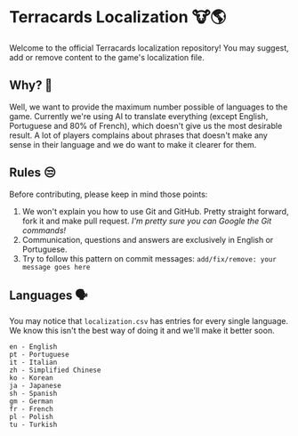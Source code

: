 # Terracards Localization 🐮🌎
Welcome to the official Terracards localization repository! You may suggest, add or remove content to the game's localization file.


## Why? 🤔
Well, we want to provide the maximum number possible of languages to the game. Currently we're using AI to translate everything (except English, Portuguese and 80% of French), which doesn't give us the most desirable result. A lot of players complains about phrases that doesn't make any sense in their language and we do want to make it clearer for them.

## Rules 😒
Before contributing, please keep in mind those points:
1. We won't explain you how to use Git and GitHub. Pretty straight forward, fork it and make pull request. _I'm pretty sure you can Google the Git commands!_
2. Communication, questions and answers are exclusively in English or Portuguese.
3. Try to follow this pattern on commit messages: `add/fix/remove: your message goes here`


## Languages 🗣
You may notice that `localization.csv` has entries for every single language. We know this isn't the best way of doing it and we'll make it better soon.
```
en - English
pt - Portuguese
it - Italian
zh - Simplified Chinese
ko - Korean
ja - Japanese
sh - Spanish
gm - German
fr - French
pl - Polish
tu - Turkish
```